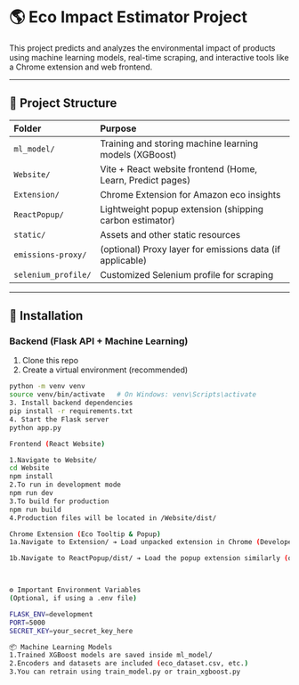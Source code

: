 # 🌎 Eco Impact Estimator Project

This project predicts and analyzes the environmental impact of products using machine learning models, real-time scraping, and interactive tools like a Chrome extension and web frontend.

---
## 📁 Project Structure

| Folder | Purpose |
|:------|:--------|
| `ml_model/` | Training and storing machine learning models (XGBoost) |
| `Website/` | Vite + React website frontend (Home, Learn, Predict pages) |
| `Extension/` | Chrome Extension for Amazon eco insights |
| `ReactPopup/` | Lightweight popup extension (shipping carbon estimator) |
| `static/` | Assets and other static resources |
| `emissions-proxy/` | (optional) Proxy layer for emissions data (if applicable) |
| `selenium_profile/` | Customized Selenium profile for scraping |

---

## 🚀 Installation

### Backend (Flask API + Machine Learning)

1. Clone this repo
2. Create a virtual environment (recommended)
```bash
python -m venv venv
source venv/bin/activate   # On Windows: venv\Scripts\activate
3. Install backend dependencies
pip install -r requirements.txt
4. Start the Flask server
python app.py

Frontend (React Website)

1.Navigate to Website/
cd Website
npm install
2.To run in development mode
npm run dev
3.To build for production
npm run build
4.Production files will be located in /Website/dist/

Chrome Extension (Eco Tooltip & Popup)
1a.Navigate to Extension/ ➔ Load unpacked extension in Chrome (Developer Mode ON)

1b.Navigate to ReactPopup/dist/ ➔ Load the popup extension similarly (optional extra popup UI)



⚙️ Important Environment Variables
(Optional, if using a .env file)

FLASK_ENV=development
PORT=5000
SECRET_KEY=your_secret_key_here

📦 Machine Learning Models
1.Trained XGBoost models are saved inside ml_model/
2.Encoders and datasets are included (eco_dataset.csv, etc.)
3.You can retrain using train_model.py or train_xgboost.py